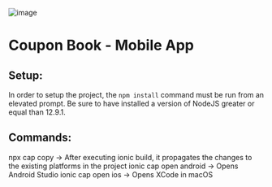 ![image](https://user-images.githubusercontent.com/32349705/114488721-3fcc3e80-9be8-11eb-9744-38eaf07ea3ef.png)

# Coupon Book - Mobile App

## Setup:

In order to setup the project, the `npm install` command must be run from an elevated prompt. Be sure to have installed a version of NodeJS greater or equal than 12.9.1.

## Commands:

npx cap copy -> After executing ionic build, it propagates the changes to the existing platforms in the project
ionic cap open android -> Opens Android Studio
ionic cap open ios -> Opens XCode in macOS
